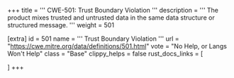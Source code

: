 +++
title = '''
CWE-501: Trust Boundary Violation
'''
description	= '''
The product mixes trusted and untrusted data in the same data structure or structured message.
'''
weight = 501

[extra]
id = 501
name = '''
Trust Boundary Violation
'''
url = "https://cwe.mitre.org/data/definitions/501.html"
vote = "No Help, or Langs Won't Help"
class = "Base"
clippy_helps = false
rust_docs_links = [
	
]
+++
